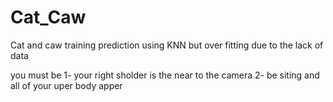 # Cat_Caw
Cat and caw training prediction using KNN but over fitting due to the lack of data

you must be
1- your right sholder is the near to the camera
2- be siting and all of your uper body apper
